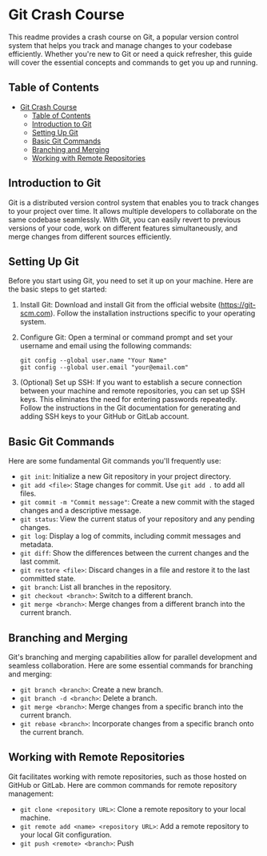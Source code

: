 # Git Crash Course

This readme provides a crash course on Git, a popular version control system that helps you track and manage changes to your codebase efficiently. Whether you're new to Git or need a quick refresher, this guide will cover the essential concepts and commands to get you up and running.

## Table of Contents

- [Git Crash Course](#git-crash-course)
  - [Table of Contents](#table-of-contents)
  - [Introduction to Git](#introduction-to-git)
  - [Setting Up Git](#setting-up-git)
  - [Basic Git Commands](#basic-git-commands)
  - [Branching and Merging](#branching-and-merging)
  - [Working with Remote Repositories](#working-with-remote-repositories)

## Introduction to Git

Git is a distributed version control system that enables you to track changes to your project over time. It allows multiple developers to collaborate on the same codebase seamlessly. With Git, you can easily revert to previous versions of your code, work on different features simultaneously, and merge changes from different sources efficiently.

## Setting Up Git

Before you start using Git, you need to set it up on your machine. Here are the basic steps to get started:

1. Install Git: Download and install Git from the official website (https://git-scm.com). Follow the installation instructions specific to your operating system.

2. Configure Git: Open a terminal or command prompt and set your username and email using the following commands:
   ```
   git config --global user.name "Your Name"
   git config --global user.email "your@email.com"
   ```

3. (Optional) Set up SSH: If you want to establish a secure connection between your machine and remote repositories, you can set up SSH keys. This eliminates the need for entering passwords repeatedly. Follow the instructions in the Git documentation for generating and adding SSH keys to your GitHub or GitLab account.

## Basic Git Commands

Here are some fundamental Git commands you'll frequently use:

- `git init`: Initialize a new Git repository in your project directory.
- `git add <file>`: Stage changes for commit. Use `git add .` to add all files.
- `git commit -m "Commit message"`: Create a new commit with the staged changes and a descriptive message.
- `git status`: View the current status of your repository and any pending changes.
- `git log`: Display a log of commits, including commit messages and metadata.
- `git diff`: Show the differences between the current changes and the last commit.
- `git restore <file>`: Discard changes in a file and restore it to the last committed state.
- `git branch`: List all branches in the repository.
- `git checkout <branch>`: Switch to a different branch.
- `git merge <branch>`: Merge changes from a different branch into the current branch.

## Branching and Merging

Git's branching and merging capabilities allow for parallel development and seamless collaboration. Here are some essential commands for branching and merging:

- `git branch <branch>`: Create a new branch.
- `git branch -d <branch>`: Delete a branch.
- `git merge <branch>`: Merge changes from a specific branch into the current branch.
- `git rebase <branch>`: Incorporate changes from a specific branch onto the current branch.

## Working with Remote Repositories

Git facilitates working with remote repositories, such as those hosted on GitHub or GitLab. Here are common commands for remote repository management:

- `git clone <repository URL>`: Clone a remote repository to your local machine.
- `git remote add <name> <repository URL>`: Add a remote repository to your local Git configuration.
- `git push <remote> <branch>`: Push
